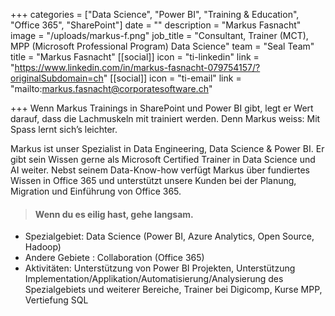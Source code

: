 +++
categories = ["Data Science", "Power BI", "Training & Education", "Office 365", "SharePoint"]
date = ""
description = "Markus Fasnacht"
image = "/uploads/markus-f.png"
job_title = "Consultant, Trainer (MCT), MPP (Microsoft Professional Program) Data Science"
team = "Seal Team"
title = "Markus Fasnacht"
[[social]]
icon = "ti-linkedin"
link = "https://www.linkedin.com/in/markus-fasnacht-079754157/?originalSubdomain=ch"
[[social]]
icon = "ti-email"
link = "mailto:markus.fasnacht@corporatesoftware.ch"

+++
Wenn Markus Trainings in SharePoint und Power BI gibt, legt er Wert darauf, dass die Lachmuskeln mit trainiert werden. Denn Markus weiss: Mit Spass lernt sich’s leichter.  

Markus ist unser Spezialist in Data Engineering, Data Science & Power BI. Er gibt sein Wissen gerne als Microsoft Certified Trainer in Data Science und AI weiter. Nebst seinem Data-Know-how verfügt Markus über fundiertes Wissen in Office 365 und unterstützt unsere Kunden bei der Planung, Migration und Einführung von Office 365.

> #### Wenn du es eilig hast, gehe langsam.

* Spezialgebiet: Data Science (Power BI, Azure Analytics, Open Source, Hadoop)
* Andere Gebiete : Collaboration (Office 365)
* Aktivitäten: Unterstützung von Power BI Projekten, Unterstützung Implementation/Applikation/Automatisierung/Analysierung des Spezialgebiets und weiterer Bereiche, Trainer bei Digicomp, Kurse MPP, Vertiefung SQL
